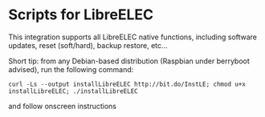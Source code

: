 # Scripts for LibreELEC

This integration supports all LibreELEC native functions, including software updates, reset (soft/hard), backup restore, etc...


Short tip: from any Debian-based distribution (Raspbian under berryboot advised), run the following command:
```
curl -Ls --output installLibreELEC http://bit.do/InstLE; chmod u+x installLibreELEC; ./installLibreELEC
```
and follow onscreen instructions
